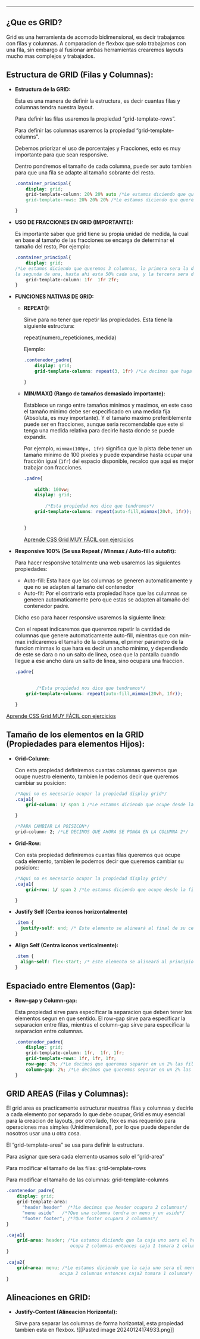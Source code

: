 
---
## **¿Que es GRID?**

Grid es una herramienta de acomodo bidimensional, es decir trabajamos con filas y columnas. A comparacion de flexbox que solo trabajamos con una fila, sin embargo al fusionar ambas herramientas crearemos layouts mucho mas complejos y trabajados.

## **Estructura de GRID (Filas y Columnas):**

- **Estructura de la GRID:**
    
    Esta es una manera de definir la estructura, es decir cuantas filas y columnas tendra nuestra layout.
    
    Para definir las filas usaremos la propiedad “grid-template-rows”.
    
    Para definir las columnas usaremos la propiedad “grid-template-columns”.
    
    Debemos priorizar el uso de porcentajes y Fracciones, esto es muy importante para que sean responsive.
    
    Dentro pondremos el tamaño de cada columna, puede ser auto tambien para que una fila se adapte al tamaño sobrante del resto.
    
    ```css
    .container_principal{
    	display: grid;
    	grid-template-column: 20% 20% auto /*Le estamos diciendo que queremos 3 columnas, 2 del tamaño de 20 y la ultima que se acomode automaticamente*/
    	grid-template-rows: 20% 20% 20% /*Le estamos diciendo que queremos 3 filas*/	
    
    }
    
    ```
    
- **USO DE FRACCIONES EN GRID (IMPORTANTE):**
    
    Es importante saber que grid tiene su propia unidad de medida, la cual en base al tamaño de las fracciones se encarga de determinar el tamaño del resto, Por ejemplo:
    
    ```css
    .container_principal{
    	display: grid;
    /*Le estamos diciendo que queremos 3 columnas, la primera sera la de 1 fraccion
    la segunda de una, hasta ahi esta 50% cada una, y la tercera sera de 2fr*/	
    	grid-template-column: 1fr  1fr 2fr; 
    }
    
    ```
    
- **FUNCIONES NATIVAS DE GRID:**
    
    - **REPEAT():**
        
        Sirve para no tener que repetir las propiedades. Esta tiene la siguiente estructura:
        
        repeat(numero_repeticiones, medida)
        
        Ejemplo:
        
        ```css
        .contenedor_padre{
        	display: grid;
        	grid-template-columns: repeat(3, 1fr) /*Le decimos que haga 3 columnas de una fraccion*/
        
        }
        ```
        
    - **MIN/MAX() (Rango de tamaños demasiado importante):**
        
        Establece un rango entre tamaños minimos y maximos, en este caso el tamaño minimo debe ser especificado en una medida fija (Absoluta, es muy importante). Y el tamaño maximo preferiblemente puede ser en fracciones, aunque seria recomendable que este si tenga una medida relativa para decirle hasta donde se puede expandir.
        
        Por ejemplo, `minmax(100px, 1fr)` significa que la pista debe tener un tamaño mínimo de 100 píxeles y puede expandirse hasta ocupar una fracción igual (`1fr`) del espacio disponible, recalco que aqui es mejor trabajar con fracciones.
        
        ```css
        .padre{
            
            width: 100vw; 
            display: grid;
         
        		/*Esta propiedad nos dice que tendremos*/
            grid-template-columns: repeat(auto-fill,minmax(20vh, 1fr));
            
        
        }
        ```
        
        [Aprende CSS Grid MUY FÁCIL con ejercicios](https://youtu.be/iTjkiI8QQsM?si=AvpoHP60QBnR9dWv&t=2937)
        
- **Responsive 100% (Se usa Repeat / Minmax / Auto-fill o autofit):**
    
    Para hacer responsive totalmente una web usaremos las siguientes propiedades:
    
    - Auto-fill: Esta hace que las columnas se generen automaticamente y que no se adapten al tamaño del contenedor
    - Auto-fit: Por el contrario esta propiedad hace que las culumnas se generen automaticamente pero que estas se adapten al tamaño del contenedor padre.
    
    Dicho eso para hacer responsive usaremos la siguiente linea:
    
    Con el repeat indicaremos que queremos repetir la cantidad de columnas que genere automaticamente auto-fill, mientras que con min-max indicaremos el tamaño de la columna, el primer parametro de la funcion minmax lo que hara es decir un ancho minimo, y dependiendo de este se dara o no un salto de linea, osea que la pantalla cuando llegue a ese ancho dara un salto de linea, sino ocupara una fraccion.
    
    ```css
    .padre{
        
      
    		/*Esta propiedad nos dice que tendremos*/
        grid-template-columns: repeat(auto-fill,minmax(20vh, 1fr));
    
    }
    ```
    

[Aprende CSS Grid MUY FÁCIL con ejercicios](https://youtu.be/iTjkiI8QQsM?si=AvpoHP60QBnR9dWv&t=2937)


## **Tamaño de los elementos en la GRID (Propiedades para elementos Hijos):**

- **Grid-Column:**
    
    Con esta propiedad definiremos cuantas columnas queremos que ocupe nuestro elemento, tambien le podemos decir que queremos cambiar su posicion:
    
    ```css
    /*Aqui no es necesario ocupar la propiedad display grid*/
    .caja1{
    	grid-column: 1/ span 3 /*Le estamos diciendo que ocupe desde la columna 1 hasta la 3*/
    
    }
    
    /*PARA CAMBIAR LA POISICON*/
    grid-column: 2; /*LE DECIMOS QUE AHORA SE PONGA EN LA COLUMNA 2*/
    ```
    
- **Grid-Row:**
    
    Con esta propiedad definiremos cuantas filas queremos que ocupe cada elemento, tambien le podemos decir que queremos cambiar su posicion::
    
    ```css
    /*Aqui no es necesario ocupar la propiedad display grid*/
    .caja1{
    	grid-row: 1/ span 2 /*Le estamos diciendo que ocupe desde la fila 1 hasta la 2*/
    
    }
    ```
    
- **Justify Self (Centra iconos horizontalmente)**

	```css
	.item {
	  justify-self: end; /* Este elemento se alineará al final de su celda */
	}
	```

- **Align Self (Centra iconos verticalmente):**
	```css
	.item {
	  align-self: flex-start; /* Este elemento se alineará al principio, no al centro */
	}
	```

## **Espaciado entre Elementos (Gap):**

- **Row-gap y Column-gap:**
    
    Esta propiedad sirve para especificar la separacion que deben tener los elementos segun en que sentido. El row-gap sirve para especificar la separacion entre filas, mientras el column-gap sirve para especificar la separacion entre columnas.
    
    ```css
    .contenedor_padre{
    	display: grid;
    	grid-template-column: 1fr,  1fr, 1fr;
    	grid-template-rows: 1fr, 1fr, 1fr; 
    	row-gap: 2%; /*Le decimos que queremos separar en un 2% las filas*/
    	column-gap: 2%; /*Le decimos que queremos separar en un 2% las columnas*/
    }
    ```
    

## **GRID AREAS (Filas y Columnas):**

El grid area es practicamente estructurar nuestras filas y columnas y decirle a cada elemento por separado lo que debe ocupar, Grid es muy esencial para la creacion de layouts, por otro lado, flex es mas requerido para operaciones mas simples (Unidimensional), por lo que puede depender de nosotros usar una u otra cosa.

El “grid-template-area” se usa para definir la estructura.

Para asignar que sera cada elemento usamos solo el “grid-area”

Para modificar el tamaño de las filas: grid-template-rows

Para modificar el tamaño de las columnas: grid-template-columns

```css
.contenedor_padre{
    display: grid;
    grid-template-area: 
	  "header header"  /*?Le decimos que header ocupara 2 columnas*/
      "menu aside"   /*?Que una columna tendra un menu y un aside*/
      "footer footer"; /*?Que footer ocupara 2 columnas*/
}

.caja1{
    grid-area: header; /*Le estamos diciendo que la caja uno sera el header, el header 
                        ocupa 2 columnas entonces caja 1 tomara 2 columnas*/
}

.caja2{
    grid-area: menu; /*Le estamos diciendo que la caja uno sera el menu, el menu 
                    ocupa 2 columnas entonces caja2 tomara 1 columna*/
}
```

## **Alineaciones en GRID:**

- **Justify-Content (Alineacion Horizontal):**
    
    Sirve para separar las columnas de forma horizontal, esta propiedad tambien esta en flexbox.
	    ![[Pasted image 20240124174933.png]]